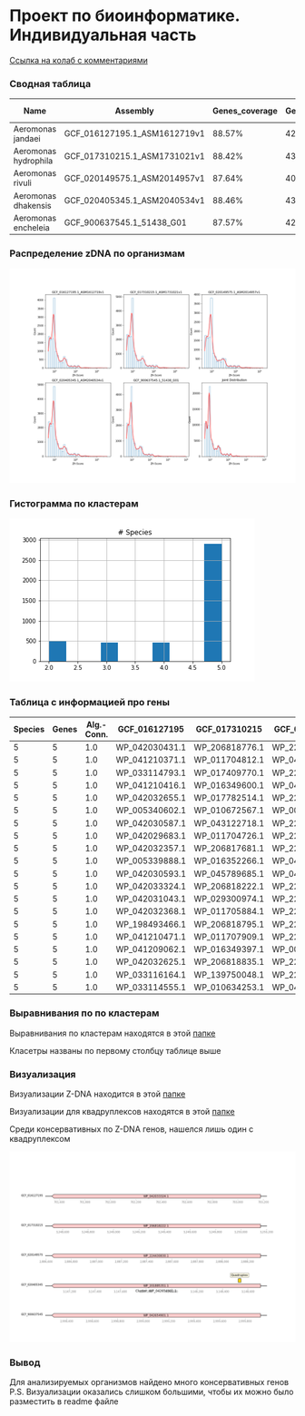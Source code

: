 # Проект по биоинформатике. Индивидуальная часть

[Ссылка на колаб с комментариями](https://colab.research.google.com/drive/1GLaBr6WeKlt5XCUKsHqrzH699x0K4NKn?usp=sharing)

### Сводная таблица

| Name                 | Assembly                     | Genes_coverage | Genes_count | Total_genome_length | Number of Chromosomes | zDNA_total_lenght | Total_genome_length |
| -------------------- | ---------------------------- | -------------- | ----------- | ------------------- | --------------------- | ----------------- | ------------------- |
| Aeromonas jandaei    | GCF_016127195.1_ASM1612719v1 | 88.57%         | 4256        | 4551079             | 1                     | 137236            | 4551079             |
| Aeromonas hydrophila | GCF_017310215.1_ASM1731021v1 | 88.42%         | 4370        | 4766062             | 1                     | 137236            | 4766062             |
| Aeromonas rivuli     | GCF_020149575.1_ASM2014957v1 | 87.64%         | 4020        | 4357928             | 1                     | 137236            | 4357928             |
| Aeromonas dhakensis  | GCF_020405345.1_ASM2040534v1 | 88.46%         | 4373        | 4771925             | 1                     | 137236            | 4771925             |
| Aeromonas encheleia  | GCF_900637545.1_51438_G01    | 87.57%         | 4232        | 4542521             | 1                     | 137236            | 4542521             |
### Распределение zDNA по организмам

![](https://github.com/basedinside/hse22_project/blob/main/pictures/zh-score_hist.png)


### Гистограмма по кластерам
![Гистограмма по кластерам](https://github.com/basedinside/hse22_project/blob/main/pictures/homo_hist.png)

### Таблица с информацией про гены

| Species | Genes | Alg.-Conn. | GCF_016127195  | GCF_017310215  | GCF_020149575  | GCF_020405345  | GCF_900637545  | z_count |
| ------- | ----- | ---------- | -------------- | -------------- | -------------- | -------------- | -------------- | ------- |
| 5       | 5     | 1.0        | WP_042030431.1 | WP_206818776.1 | WP_224432086.1 | WP_043171271.1 | WP_042653013.1 | 5       |
| 5       | 5     | 1.0        | WP_041210371.1 | WP_011704812.1 | WP_042039607.1 | WP_017763817.1 | WP_042654292.1 | 5       |
| 5       | 5     | 1.0        | WP_033114793.1 | WP_017409770.1 | WP_224431489.1 | WP_005306471.1 | WP_042654372.1 | 5       |
| 5       | 5     | 1.0        | WP_041210416.1 | WP_016349600.1 | WP_042039791.1 | WP_019840631.1 | WP_042654258.1 | 5       |
| 5       | 5     | 1.0        | WP_042032655.1 | WP_017782514.1 | WP_224431987.1 | WP_226014262.1 | WP_042652007.1 | 5       |
| 5       | 5     | 1.0        | WP_005340602.1 | WP_010672567.1 | WP_005890927.1 | WP_123246570.1 | WP_042652867.1 | 5       |
| 5       | 5     | 1.0        | WP_042030587.1 | WP_043122718.1 | WP_224430501.1 | WP_019838775.1 | WP_042652242.1 | 5       |
| 5       | 5     | 1.0        | WP_042029683.1 | WP_011704726.1 | WP_224431250.1 | WP_005309324.1 | WP_042653078.1 | 5       |
| 5       | 5     | 1.0        | WP_042032357.1 | WP_206817681.1 | WP_224430448.1 | WP_226013865.1 | WP_084228343.1 | 5       |
| 5       | 5     | 1.0        | WP_005339888.1 | WP_016352266.1 | WP_042043661.1 | WP_005306309.1 | WP_042654544.1 | 5       |
| 5       | 5     | 1.0        | WP_042030593.1 | WP_045789685.1 | WP_042042345.1 | WP_019840419.1 | WP_042653742.1 | 5       |
| 5       | 5     | 1.0        | WP_042033324.1 | WP_206818222.1 | WP_224430830.1 | WP_201885351.1 | WP_042654901.1 | 5       |
| 5       | 5     | 1.0        | WP_042031043.1 | WP_029300974.1 | WP_224432994.1 | WP_226014489.1 | WP_042652229.1 | 5       |
| 5       | 5     | 1.0        | WP_042032368.1 | WP_011705884.1 | WP_224430591.1 | WP_010633798.1 | WP_042653672.1 | 5       |
| 5       | 5     | 1.0        | WP_198493466.1 | WP_206818795.1 | WP_224432066.1 | WP_005304856.1 | WP_042651284.1 | 5       |
| 5       | 5     | 1.0        | WP_041210471.1 | WP_011707909.1 | WP_224431636.1 | WP_005307212.1 | WP_042651590.1 | 5       |
| 5       | 5     | 1.0        | WP_041209062.1 | WP_016349397.1 | WP_005905686.1 | WP_005308637.1 | WP_005332293.1 | 5       |
| 5       | 5     | 1.0        | WP_042032625.1 | WP_206818835.1 | WP_224432933.1 | WP_226014265.1 | WP_042652029.1 | 5       |
| 5       | 5     | 1.0        | WP_033116164.1 | WP_139750048.1 | WP_224432466.1 | WP_017784804.1 | WP_042653907.1 | 5       |
| 5       | 5     | 1.0        | WP_033114555.1 | WP_010634253.1 | WP_042042921.1 | WP_005299914.1 | WP_042652352.1 | 5       |

### Выравнивания по по кластерам

Выравнивания по кластерам находятся в этой [папке](https://github.com/basedinside/hse22_project/tree/main/pictures/alignments)

Класетры названы по первому столбцу таблице выше

### Визуализация

Визуализации Z-DNA находится в этой [папке](https://github.com/basedinside/hse22_project/tree/main/pictures/z-DNA)

Визуализации для квадруплексов находятся в этой [папке](https://github.com/basedinside/hse22_project/tree/main/pictures/quads)

Среди консервативных по Z-DNA генов, нашелся лишь один с квадруплексом 

![](https://github.com/basedinside/hse22_project/blob/main/pictures/quads/WP_042654901.1_cluster_quad_vis.png)

### Вывод

Для анализируемых организмов найдено много консервативных генов
P.S. Визуализации оказались слишком большими, чтобы их можно было разместить в readme файле
